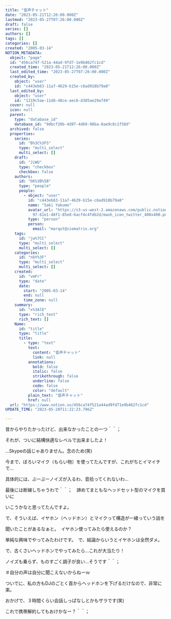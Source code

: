 ```yaml
---
title: "音声チャット"
date: "2023-05-21T12:26:00.000Z"
lastmod: "2023-05-27T07:26:00.000Z"
draft: false
series: []
authors: []
tags: []
categories: []
created: "2005-03-14"
NOTION_METADATA:
  object: "page"
  id: "456ca74f-521a-44ad-9fd7-1e9b462fc1cd"
  created_time: "2023-05-21T12:26:00.000Z"
  last_edited_time: "2023-05-27T07:26:00.000Z"
  created_by:
    object: "user"
    id: "c443eb63-11a7-4629-b15e-c6ad918b79a0"
  last_edited_by:
    object: "user"
    id: "1219c5ae-11d8-48ce-aec6-d385ae29af49"
  cover: null
  icon: null
  parent:
    type: "database_id"
    database_id: "9dbcf20b-4d97-4d69-98ba-8ae9c8c1f58d"
  archived: false
  properties:
    series:
      id: "B%3C%3FS"
      type: "multi_select"
      multi_select: []
    draft:
      id: "JiWU"
      type: "checkbox"
      checkbox: false
    authors:
      id: "bK%3B%5B"
      type: "people"
      people:
        - object: "user"
          id: "c443eb63-11a7-4629-b15e-c6ad918b79a0"
          name: "Saki Yakumo"
          avatar_url: "https://s3-us-west-2.amazonaws.com/public.notion-static.com/3ad1c4\
            97-61e1-48f1-85e8-6acf4c4fdb2d/maoh_icon_twitter_400x400.png"
          type: "person"
          person:
            email: "marqut@ziomatrix.org"
    tags:
      id: "jw%7CC"
      type: "multi_select"
      multi_select: []
    categories:
      id: "nbY%3F"
      type: "multi_select"
      multi_select: []
    created:
      id: "vmFr"
      type: "date"
      date:
        start: "2005-03-14"
        end: null
        time_zone: null
    summary:
      id: "x%3AlD"
      type: "rich_text"
      rich_text: []
    Name:
      id: "title"
      type: "title"
      title:
        - type: "text"
          text:
            content: "音声チャット"
            link: null
          annotations:
            bold: false
            italic: false
            strikethrough: false
            underline: false
            code: false
            color: "default"
          plain_text: "音声チャット"
          href: null
  url: "https://www.notion.so/456ca74f521a44ad9fd71e9b462fc1cd"
UPDATE_TIME: "2023-05-28T11:22:23.796Z"

---
```

<link rel="stylesheet" href="https://cdn.jsdelivr.net/npm/katex@0.16.2/dist/katex.min.css" integrity="sha384-bYdxxUwYipFNohQlHt0bjN/LCpueqWz13HufFEV1SUatKs1cm4L6fFgCi1jT643X" crossorigin="anonymous">


昔からやりたかったけど、出来なかったことの一つ＾＾；


それが、ついに結構快適なレベルで出来ましたよ！


…Skypeの話じゃありません。念のため(笑)


今まで、ぼろいマイク（もらい物）を使ってたんですが、これがちとイマイチで…


具体的には、ぶーぶーノイズが入るわ、音拾ってくれないわ…


最後には断線しちゃうわで＾＾；　諦めてまともなヘッドセット型のマイクを買いに


いこうかなと思ってたんですよ。


で、そういえば、イヤホン（ヘッドホン）とマイクって構造が一緒っていう話を


聞いたことがあるなぁと。　イヤホン使ってみたら使えるのか？


単純な興味でやってみたわけです。　で、結論からいうとイヤホンは全然ダメ。


で、古くさいヘッドホンでやってみたら…これが大当たり！


ノイズも乗らず、ものすごく調子が良い…そうです＾＾；


＃自分の声は自分に聞こえないからねーｗ


ついでに、私の方もDJのごとく首からヘッドホンを下げるだけなので、非常に楽。


おかげで、３時間くらい会話しっぱなしとかもザラです(笑)


これで携帯解約してもおけかなー？＾＾；

